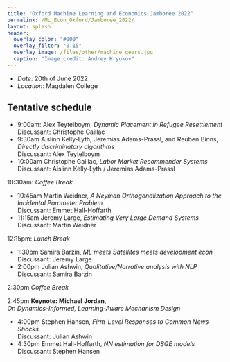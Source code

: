 ```yaml
---
title: "Oxford Machine Learning and Economics Jamboree 2022"
permalink: /ML_Econ_Oxford/Jamboree_2022/
layout: splash
header:
  overlay_color: "#000"
  overlay_filter: "0.15"
  overlay_image: /files/other/machine_gears.jpg
  caption: "Image credit: Andrey Kryukov"
---
```





- *Date*: 20th of June 2022
- *Location*: Magdalen College

## Tentative schedule

- 9:00am: Alex Teytelboym, *Dynamic Placement in Refugee Resettlement*  
Discussant: Christophe Gaillac
- 9:30am Aislinn Kelly-Lyth, Jeremias Adams-Prassl, and Reuben Binns, *Directly discriminatory algorithms*  
Discussant: Alex Teytelboym
- 10:00am Christophe Gaillac, *Labor Market Recommender Systems*  
Discussant: Aislinn Kelly-Lyth / Jeremias Adams-Prassl

10:30am: *Coffee Break*  

- 10:45am Martin Weidner, *A Neyman Orthogonalization Approach to the Incidental Parameter Problem*  
Discussant: Emmet Hall-Hoffarth
- 11:15am Jeremy Large, *Estimating Very Large Demand Systems*  
Discussant: Martin Weidner

12:15pm: *Lunch Break*




- 1:30pm Samira Barzin, *ML meets Satellites meets development econ*  
Discussant: Jeremy Large
- 2:00pm Julian Ashwin, *Qualitative/Narrative analysis with NLP*  
Discussant: Samira Barzin


2:30pm *Coffee Break*

2:45pm **Keynote: Michael Jordan**,  
*On Dynamics-Informed, Learning-Aware Mechanism Design*

- 4:00pm Stephen Hansen, *Firm-Level Responses to Common News Shocks*  
Discussant: Julian Ashwin
- 4:30pm Emmet Hall-Hoffarth, *NN estimation for DSGE models*  
Discussant: Stephen Hansen